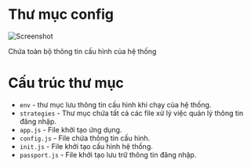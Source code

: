 # Thư mục config
![Screenshot](img/img11.png)

Chứa toàn bộ thông tin cấu hình của hệ thống

# Cấu trúc thư mục
* `env` - thư mục lưu thông tin cấu hình khi chạy của hệ thống.
* `strategies` - Thư mục chứa tất cả các file xử lý việc quản lý thông tin đăng nhập.
* `app.js` - File khởi tạo ứng dụng.
* `config.js` - File chứa thông tin cấu hình.
* `init.js` - File khởi tạo cấu hình hệ thống.
* `passport.js` - File khởi tạo lưu trữ thông tin đăng nhập.


